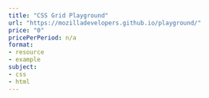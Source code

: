 ```yaml
---
title: "CSS Grid Playground"
url: "https://mozilladevelopers.github.io/playground/"
price: "0"
pricePerPeriod: n/a
format: 
- resource
- example
subject: 
- css
- html
---
```


